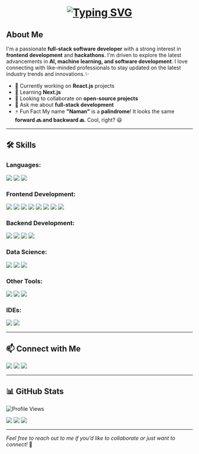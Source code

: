 <div align="center">
  <h1>
    <a href="https://git.io/typing-svg">
      <img src="https://readme-typing-svg.demolab.com?font=Fira+Code&weight=700&size=32&duration=4000&pause=1000&color=fc8a60&center=true&vCenter=true&random=false&width=435&lines=Hi+there!+I'm+Naman;Welcome+to+my+GitHub!" alt="Typing SVG" />
    </a>
  </h1>
</div>

## About Me

I'm a passionate **full-stack software developer** with a strong interest in **frontend development** and **hackathons**. I'm driven to explore the latest advancements in **AI, machine learning, and software development**. I love connecting with like-minded professionals to stay updated on the latest industry trends and innovations.✨

- 🔭 Currently working on **React.js** projects  
- 🌱 Learning **Next.js**  
- 👯 Looking to collaborate on **open-source projects**  
- 💬 Ask me about **full-stack development**
- ⚡ Fun Fact My name **"Naman"** is a **palindrome**! It looks the same **forward 🔜 and backward 🔙**. Cool, right? 😃
  
---

## 🛠️ Skills  

### **Languages:**  
<p align="left">
  <img src="https://img.shields.io/badge/C-00599C?style=for-the-badge&logo=c&logoColor=white" />  
  <img src="https://img.shields.io/badge/C++-00599C?style=for-the-badge&logo=c%2B%2B&logoColor=white" /> 
  <img src="https://img.shields.io/badge/Python-3776AB?style=for-the-badge&logo=python&logoColor=white" />
</p>

### **Frontend Development:**  
<p align="left">
  <img src="https://img.shields.io/badge/HTML5-E34F26?style=for-the-badge&logo=html5&logoColor=white" />  
  <img src="https://img.shields.io/badge/CSS3-1572B6?style=for-the-badge&logo=css3&logoColor=white" />  
  <img src="https://img.shields.io/badge/JavaScript-F7DF1E?style=for-the-badge&logo=javascript&logoColor=black" />  
  <img src="https://img.shields.io/badge/TypeScript-3178C6?style=for-the-badge&logo=typescript&logoColor=white" />
  <img src="https://img.shields.io/badge/React-61DAFB?style=for-the-badge&logo=react&logoColor=white" />
  <img src="https://img.shields.io/badge/Next.js-000000?style=for-the-badge&logo=nextdotjs&logoColor=white" />
  <img src="https://img.shields.io/badge/Bootstrap-563D7C?style=for-the-badge&logo=bootstrap&logoColor=white" />
  <img src="https://img.shields.io/badge/Tailwind_CSS-38B2AC?style=for-the-badge&logo=tailwind-css&logoColor=white" />
</p>

### **Backend Development:**  
<p align="left">
  <img src="https://img.shields.io/badge/Node.js-339933?style=for-the-badge&logo=nodedotjs&logoColor=white" />  
  <img src="https://img.shields.io/badge/Express.js-404D59?style=for-the-badge" />  
  <img src="https://img.shields.io/badge/MySQL-4479A1.svg?style=for-the-badge&logo=mysql&logoColor=white" />
  <img src="https://img.shields.io/badge/PostgreSQL-316192.svg?style=for-the-badge&logo=postgresql&logoColor=white" />
</p>

### **Data Science:**  
<p align="left">
  <img src="https://img.shields.io/badge/NumPy-013243.svg?style=for-the-badge&logo=numpy&logoColor=white" />
  <img src="https://img.shields.io/badge/Pandas-150458.svg?style=for-the-badge&logo=pandas&logoColor=white" />
  <img src="https://img.shields.io/badge/Matplotlib-ffffff.svg?style=for-the-badge&logo=Matplotlib&logoColor=black" />
</p>

### **Other Tools:**  
<p align="left">
  <img src="https://img.shields.io/badge/Docker-0db7ed.svg?style=for-the-badge&logo=docker&logoColor=white" />
  <img src="https://img.shields.io/badge/Git-F05032?style=for-the-badge&logo=git&logoColor=white" />
  <img src="https://img.shields.io/badge/Jupyter_Notebook-F37626?style=for-the-badge&logo=jupyter&logoColor=white" />
</p>

### **IDEs:**  
<p align="left">
  <img src="https://img.shields.io/badge/VS_Code-007ACC?style=for-the-badge&logo=visual-studio-code&logoColor=white" />  
  <img src="https://img.shields.io/badge/PyCharm-000000?style=for-the-badge&logo=pycharm&logoColor=white" />
</p>

---

## 📫 Connect with Me  
<p align="left">
  <a href="https://www.linkedin.com/in/naman-jain-nj2006/"><img src="https://img.shields.io/badge/LinkedIn-%230077B5.svg?style=for-the-badge&logo=linkedin&logoColor=white" /></a>
  <a href="https://x.com/naman9271"><img src="https://img.shields.io/badge/X-black.svg?style=for-the-badge&logo=X&logoColor=white" /></a>
  <a href="mailto:namanjain9271@gmail.com"><img src="https://img.shields.io/badge/Email-D14836?style=for-the-badge&logo=gmail&logoColor=white" /></a>
</p>

---

## 📊 GitHub Stats  
<p align="left">
  <img src="https://komarev.com/ghpvc/?username=naman9271&label=Profile%20views&color=0e75b6&style=flat" alt="Profile Views" />
</p>

<p align="left">
  <img src="https://github-readme-stats.vercel.app/api?username=naman9271&theme=radical&hide_border=false&include_all_commits=true&count_private=true" />
  <img src="https://github-readme-streak-stats.herokuapp.com/?user=naman9271&theme=radical&hide_border=false" />
  <img src="https://github-readme-stats.vercel.app/api/top-langs/?username=naman9271&theme=radical&hide_border=false&include_all_commits=true&count_private=true&layout=compact" />
</p>

---

*Feel free to reach out to me if you'd like to collaborate or just want to connect!* 🚀
